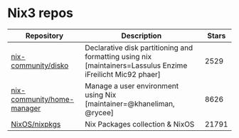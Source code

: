 # Nix3 repos

| Repository                                                                  | Description                                                                                                  | Stars |
| --------------------------------------------------------------------------- | ------------------------------------------------------------------------------------------------------------ | ----- |
| [nix-community/disko](https://github.com/nix-community/disko)               | Declarative disk partitioning and formatting using nix \[maintainers=Lassulus Enzime iFreilicht Mic92 phaer] | 2529  |
| [nix-community/home-manager](https://github.com/nix-community/home-manager) | Manage a user environment using Nix  \[maintainer=@khaneliman, @rycee]                                       | 8626  |
| [NixOS/nixpkgs](https://github.com/NixOS/nixpkgs)                           | Nix Packages collection & NixOS                                                                              | 21791 |
